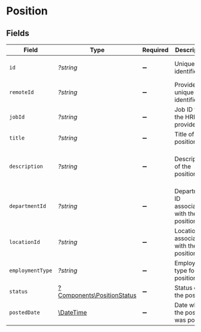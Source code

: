 # Position


## Fields

| Field                                                                   | Type                                                                    | Required                                                                | Description                                                             | Example                                                                 |
| ----------------------------------------------------------------------- | ----------------------------------------------------------------------- | ----------------------------------------------------------------------- | ----------------------------------------------------------------------- | ----------------------------------------------------------------------- |
| `id`                                                                    | *?string*                                                               | :heavy_minus_sign:                                                      | Unique identifier                                                       | 8187e5da-dc77-475e-9949-af0f1fa4e4e3                                    |
| `remoteId`                                                              | *?string*                                                               | :heavy_minus_sign:                                                      | Provider's unique identifier                                            | 8187e5da-dc77-475e-9949-af0f1fa4e4e3                                    |
| `jobId`                                                                 | *?string*                                                               | :heavy_minus_sign:                                                      | Job ID from the HRIS provider                                           | JOB-12345                                                               |
| `title`                                                                 | *?string*                                                               | :heavy_minus_sign:                                                      | Title of the position                                                   | Senior Software Engineer                                                |
| `description`                                                           | *?string*                                                               | :heavy_minus_sign:                                                      | Description of the position                                             | Responsible for developing and maintaining software applications        |
| `departmentId`                                                          | *?string*                                                               | :heavy_minus_sign:                                                      | Department ID associated with the position                              | dept-123                                                                |
| `locationId`                                                            | *?string*                                                               | :heavy_minus_sign:                                                      | Location ID associated with the position                                | loc-456                                                                 |
| `employmentType`                                                        | *?string*                                                               | :heavy_minus_sign:                                                      | Employment type for the position                                        | full-time                                                               |
| `status`                                                                | [?Components\PositionStatus](../../Models/Components/PositionStatus.md) | :heavy_minus_sign:                                                      | Status of the position                                                  |                                                                         |
| `postedDate`                                                            | [\DateTime](https://www.php.net/manual/en/class.datetime.php)           | :heavy_minus_sign:                                                      | Date when the position was posted                                       | 2024-01-15T10:00:00.000Z                                                |